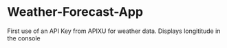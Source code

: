 # Weather-Forecast-App
First use of an API Key from APIXU for weather data. Displays longititude in the console
